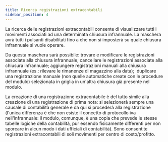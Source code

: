 ```yaml
---
title: Ricerca registrazioni extracontabili
sidebar_position: 4
---
```


La ricerca delle registrazioni extracontabili consente di visualizzare tutti i movimenti associati ad una determinata chiusura infrannuale. La maschera avrà tutti i pulsanti disabilitati fino a che non si imposterà su quale chiusura infrannuale si vuole operare.

Da questa maschera sarà possibile: trovare e modificare le registrazioni associate alla chiusura infrannuale; cancellare le registrazioni associate alla chiusura infrannuale; aggiungere registrazioni manuali alla chiusura infrannuale (es.: rilevare le rimanenze di magazzino alla data);  duplicare una registrazione manuale (non quelle automatiche create con le procedure del modulo) selezionata in griglia in un'altra chiusura già presente nel modulo.

La creazione di una registrazione extracontabile è del tutto simile alla creazione di una registrazione di prima nota: si selezionerà sempre una causale di contabilità generale e da qui si procederà alla registrazione (l'unica differenza è che non esiste il concetto di protocollo iva nell'infrannuale: il modulo, comunque, è una copia che prevede le stesse tabelle logiche della contabilità, pur essendo fisicamente differenti per non sporcare in alcun modo i dati ufficiali di contabilità). Sono consentite registrazioni extracontabili di soli movimenti per centro di costo/profitto.

